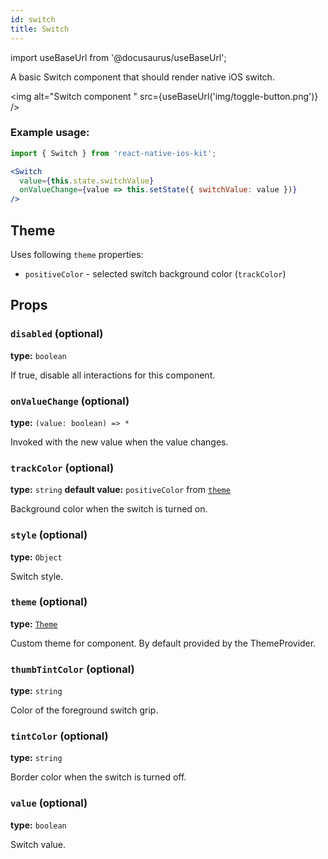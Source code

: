 ```yaml
---
id: switch
title: Switch
---
```

import useBaseUrl from '@docusaurus/useBaseUrl';

A basic Switch component that should render native iOS switch.

<img alt="Switch component " src={useBaseUrl('img/toggle-button.png')} />

### Example usage:
```jsx
import { Switch } from 'react-native-ios-kit';

<Switch
  value={this.state.switchValue}
  onValueChange={value => this.setState({ switchValue: value })}
/>
```

## Theme
Uses following `theme` properties:
- `positiveColor` - selected switch background color (`trackColor`)

## Props

### `disabled` (optional)
**type:** `boolean`  

If true, disable all interactions for this component.

### `onValueChange` (optional)
**type:** `(value: boolean) => *`

Invoked with the new value when the value changes.

### `trackColor` (optional)
**type:** `string`
**default value:** `positiveColor` from [`theme`](theme)

Background color when the switch is turned on.

### `style` (optional)
**type:** `Object`  

Switch style.

### `theme` (optional)
**type:** [`Theme`](theme)

Custom theme for component. By default provided by the ThemeProvider.

### `thumbTintColor` (optional)
**type:** `string`

Color of the foreground switch grip.

### `tintColor` (optional)
**type:** `string`

Border color when the switch is turned off.

### `value` (optional)
**type:** `boolean`  

Switch value.

